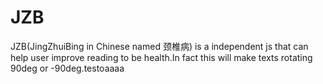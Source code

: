 JZB
===

JZB(JingZhuiBing in Chinese named 颈椎病) is a independent js that can help user improve reading to be health.In fact this will make texts rotating 90deg or -90deg.testoaaaa